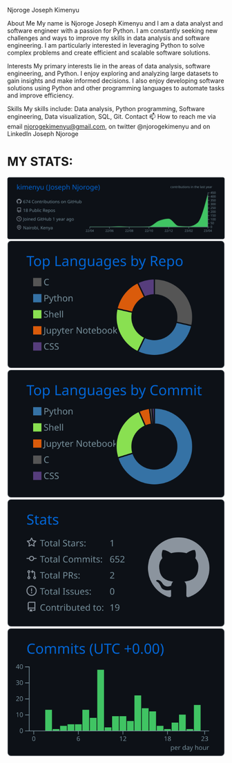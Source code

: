 Njoroge Joseph Kimenyu

About Me
My name is Njoroge Joseph Kimenyu and I am a data analyst and software engineer with a passion for Python. I am constantly seeking new challenges and ways to improve my skills in data analysis and software engineering. I am particularly interested in leveraging Python to solve complex problems and create efficient and scalable software solutions.

Interests
My primary interests lie in the areas of data analysis, software engineering, and Python. I enjoy exploring and analyzing large datasets to gain insights and make informed decisions. I also enjoy developing software solutions using Python and other programming languages to automate tasks and improve efficiency.

Skills
My skills include:
Data analysis,
Python programming,
Software engineering, 
Data visualization, 
SQL, 
Git.
Contact
 📫 How to reach me via email njorogekimenyu@gmail.com, on twitter @njorogekimenyu and on LinkedIn Joseph Njoroge

<!---
kimenyu/kimenyu is a ✨ special ✨ repository because its `README.md` (this file) appears on your GitHub profile.
You can click the Preview link to take a look at your changes.
--->





# MY STATS:
 
 
 [![](https://raw.githubusercontent.com/kimenyu/tutorial-snapshot/master/profile-summary-card-output/github_dark/0-profile-details.svg)](https://github.com/vn7n24fzkq/github-profile-summary-cards)
[![](https://raw.githubusercontent.com/kimenyu/tutorial-snapshot/master/profile-summary-card-output/github_dark/1-repos-per-language.svg)](https://github.com/vn7n24fzkq/github-profile-summary-cards) [![](https://raw.githubusercontent.com/kimenyu/tutorial-snapshot/master/profile-summary-card-output/github_dark/2-most-commit-language.svg)](https://github.com/vn7n24fzkq/github-profile-summary-cards)
[![](https://raw.githubusercontent.com/kimenyu/tutorial-snapshot/master/profile-summary-card-output/github_dark/3-stats.svg)](https://github.com/vn7n24fzkq/github-profile-summary-cards) [![](https://raw.githubusercontent.com/kimenyu/tutorial-snapshot/master/profile-summary-card-output/github_dark/4-productive-time.svg)](https://github.com/vn7n24fzkq/github-profile-summary-cards)

